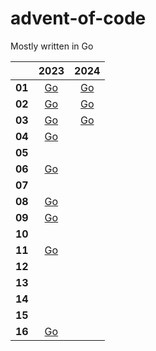 # advent-of-code

Mostly written in Go

|        | 2023 | 2024 |
|------  |:----:|:----:|
| **01** | [Go](./go/2023/01/day01.go) | [Go](./go/2024/01/day01.go) |
| **02** | [Go](./go/2023/02/day02.go) | [Go](./go/2024/02/day02.go) |
| **03** | [Go](./go/2023/03/day03.go) | [Go](./go/2024/03/day03.go) |
| **04** | [Go](./go/2023/04/day04.go)| |[Go](./go/2024/04/day04.go) |
| **05** | | |[Go](./go/2024/05/day05.go) |
| **06** | [Go](./go/2023/06/day06.go)| |
| **07** | | |
| **08** | [Go](./go/2023/08/day08.go)| |
| **09** | [Go](./go/2023/09/day09.go)| |
| **10** | | |
| **11** | [Go](./go/2023/11/day01.go)| |
| **12** | | |
| **13** | | |
| **14** | | |
| **15** | | |
| **16** | [Go](./go/2023/16/day16.go) | |
